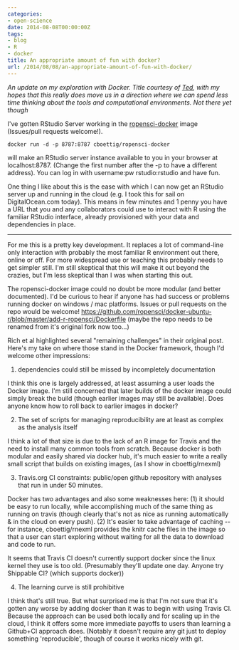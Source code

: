 ```yaml
---
categories:
- open-science
date: 2014-08-08T00:00:00Z
tags:
- blog
- R
- docker
title: An appropriate amount of fun with docker?
url: /2014/08/08/an-appropriate-amount-of-fun-with-docker/
---
```


_An update on my exploration with Docker. Title courtesy of [Ted](https://twitter.com/DistribEcology/status/497523435371638784), with my hopes that this really does move us in a direction where we can spend less time thinking about the tools and computational environments. Not there yet though_


I've gotten RStudio Server working in the [ropensci-docker](https://github.com/ropensci/docker-ubuntu-r/blob/master/add-r-ropensci/Dockerfile) image (Issues/pull requests welcome!).

    docker run -d -p 8787:8787 cboettig/ropensci-docker

will make an RStudio server instance available to you in your browser at localhost:8787.  (Change the first number after the -p to have a different address).  You can log in with username:pw rstudio:rstudio and have fun.

One thing I like about this is the ease with which I can now get an RStudio server up and running in the cloud (e.g. I took this for sail on DigitalOcean.com today).  This means in few minutes and 1 penny you have a URL that you and any collaborators could use to interact with R using the familiar RStudio interface, already provisioned with your data and dependencies in place.


---------------

For me this is a pretty key development.  It replaces a lot of command-line only interaction with probably the most familiar R environment out there, online or off.  For more widespread use or teaching this probably needs to get simpler still.  I'm still skeptical that this will make it out beyond the crazies, but I'm less skeptical than I was when starting this out.

The ropensci-docker image could no doubt be more modular (and better documented).  I'd be curious to hear if anyone has had success or problems running docker on windows / mac platforms.  Issues or pull requests on the repo would be welcome! https://github.com/ropensci/docker-ubuntu-r/blob/master/add-r-ropensci/Dockerfile  (maybe the repo needs to be renamed from it's original fork now too...)

Rich et al highlighted several "remaining challenges" in their original post.  Here's my take on where those stand in the Docker framework, though I'd welcome other impressions:

1) dependencies could still be missed by incompletely documentation

I think this one is largely addressed, at least assuming a user loads the Docker image.  I'm still concerned that later builds of the docker image could simply break the build (though earlier images may still be available).  Does anyone know how to roll back to earlier images in docker?


2) The set of scripts for managing reproducibility are at least as complex as the analysis itself

I think a lot of that size is due to the lack of an R image for Travis and the need to install many common tools from scratch.
Because docker is both modular and easily shared via docker hub, it's much easier to write a really small script that builds on existing images, (as I show in cboettig/rnexml)

3) Travis.org CI constraints: public/open github repository with analyses that run in under 50 minutes.

Docker has two advantages and also some weaknesses here: (1) it should be easy to run locally, while accomplishing much of the same thing as running on travis (though clearly that's not as nice as running automatically & in the cloud on every push). (2) It's easier to take advantage of caching -- for instance, cboettig/rnexml provides the knitr cache files in the image so that a user can start exploring without waiting for all the data to download and code to run.

It seems that Travis CI doesn't currently support docker since the linux kernel they use is too old.  (Presumably they'll update one day.  Anyone try Shippable CI? (which supports docker))

4)  The learning curve is still prohibitive

I think that's still true.  But what surprised me is that I'm not sure that it's gotten any worse by adding docker than it was to begin with using Travis CI.  Because the approach can be used both locally and for scaling up in the cloud, I think it offers some more immediate payoffs to users than learning a Github+CI approach does.  (Notably it doesn't require any git just to deploy something 'reproducible', though of course it works nicely with git.

